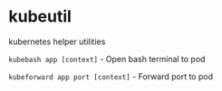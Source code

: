 # kubeutil
kubernetes helper utilities

`kubebash app [context]` - Open bash terminal to pod

`kubeforward app port [context]` - Forward port to pod
